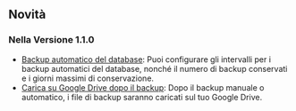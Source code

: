 
## Novità

### Nella Versione 1.1.0
* [Backup automatico del database](https://youtube.com/shorts/dWePWDncx0k): Puoi configurare gli intervalli per i backup automatici del database, nonché il numero di backup conservati e i giorni massimi di conservazione.
* [Carica su Google Drive dopo il backup](https://youtu.be/hOJdtKElLuw): Dopo il backup manuale o automatico, i file di backup saranno caricati sul tuo Google Drive.